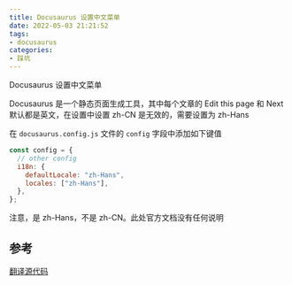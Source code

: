 ```yaml
---
title: Docusaurus 设置中文菜单
date: 2022-05-03 21:21:52
tags:
- docusaurus
categories:
- 踩坑
---
```


Docusaurus 设置中文菜单

<!--more-->

Docusaurus 是一个静态页面生成工具，其中每个文章的 Edit this page 和 Next 默认都是英文，在设置中设置 zh-CN 是无效的，需要设置为 zh-Hans

在 `docusaurus.config.js` 文件的 `config` 字段中添加如下键值

```js
const config = {
  // other config
  i18n: {
    defaultLocale: "zh-Hans",
    locales: ["zh-Hans"],
  },
};
```

注意，是 zh-Hans，不是 zh-CN。此处官方文档没有任何说明

## 参考

[翻译源代码](https://github.com/facebook/docusaurus/tree/main/packages/docusaurus-theme-translations/locales/zh-Hans)
